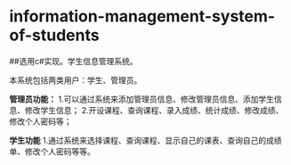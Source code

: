 # information-management-system-of-students
##选用c#实现。学生信息管理系统。

本系统包括两类用户：学生、管理员。

**管理员功能：**
1.可以通过系统来添加管理员信息、修改管理员信息、添加学生信息、修改学生信息；
2.开设课程、查询课程、录入成绩、统计成绩、修改成绩、修改个人密码等；

**学生功能**
1.通过系统来选择课程、查询课程、显示自己的课表、查询自己的成绩单、修改个人密码等等。
